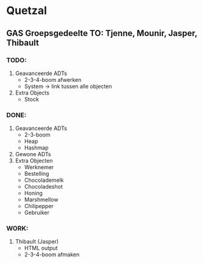 # Quetzal
## GAS Groepsgedeelte TO: Tjenne, Mounir, Jasper, Thibault

### TODO:
1. Geavanceerde ADTs
    * 2-3-4-boom afwerken
    * System -> link tussen alle objecten
2. Extra Objects
    * Stock
### DONE:
1. Geavanceerde ADTs
    * 2-3-boom
    * Heap
    * Hashmap
2. Gewone ADTs
3. Extra Objecten
    * Werknemer
    * Bestelling
    * Chocolademelk
    * Chocoladeshot
    * Honing
    * Marshmellow
    * Chilipepper
    * Gebruiker
### WORK:
1. Thibault (Jasper)
    * HTML output
    * 2-3-4-boom afmaken